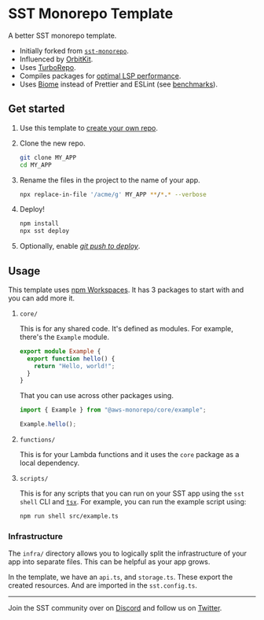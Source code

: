 # SST Monorepo Template

A better SST monorepo template.

- Initially forked from [`sst-monorepo`][sst-monorepo].
- Influenced by [OrbitKit][orbitkit].
- Uses [TurboRepo][turborepo].
- Compiles packages for [optimal LSP performance][lsp].
- Uses [Biome][biome] instead of Prettier and ESLint (see [benchmarks][biome-benchmarks]).

[biome]: https://biomejs.dev/
[biome-benchmarks]: https://github.com/biomejs/biome/blob/cli/v1.9.4/benchmark/README.md
[lsp]: https://orbitkit.dev/decision-reasoning/why-all-built#the-orbitkit-approach
[orbitkit]: https://github.com/ixahmedxi/orbitkit
[sst-monorepo]: https://github.com/sst/monorepo-template
[turborepo]: https://turbo.build/repo/docs

## Get started

1. Use this template to [create your own repo](https://docs.github.com/en/repositories/creating-and-managing-repositories/creating-a-repository-from-a-template).

2. Clone the new repo.

   ```bash
   git clone MY_APP
   cd MY_APP
   ```

3. Rename the files in the project to the name of your app. 

   ```bash
   npx replace-in-file '/acme/g' MY_APP **/*.* --verbose
   ```

4. Deploy!

   ```bash
   npm install
   npx sst deploy
   ```

6. Optionally, enable [_git push to deploy_](https://ion.sst.dev/docs/console/#autodeploy).

## Usage

This template uses [npm Workspaces](https://docs.npmjs.com/cli/v8/using-npm/workspaces). It has 3 packages to start with and you can add more it.

1. `core/`

   This is for any shared code. It's defined as modules. For example, there's the `Example` module.

   ```ts
   export module Example {
     export function hello() {
       return "Hello, world!";
     }
   }
   ```

   That you can use across other packages using.

   ```ts
   import { Example } from "@aws-monorepo/core/example";

   Example.hello();
   ```

2. `functions/`

   This is for your Lambda functions and it uses the `core` package as a local dependency.

3. `scripts/`

    This is for any scripts that you can run on your SST app using the `sst shell` CLI and [`tsx`](https://www.npmjs.com/package/tsx). For example, you can run the example script using:

   ```bash
   npm run shell src/example.ts
   ```

### Infrastructure

The `infra/` directory allows you to logically split the infrastructure of your app into separate files. This can be helpful as your app grows.

In the template, we have an `api.ts`, and `storage.ts`. These export the created resources. And are imported in the `sst.config.ts`.

---

Join the SST community over on [Discord](https://discord.gg/sst) and follow us on [Twitter](https://twitter.com/SST_dev).
